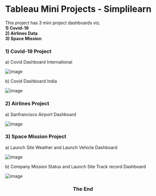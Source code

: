 # Tableau Mini Projects - Simplilearn <br>
This project has 3 mini project dashboards viz. <br><b> 1) Covid-19 <br> 2) Airlines Data <br> 3) Space Mission <br></b>
### 1) Covid-19 Project
  a) Covid Dashboard International
  
  ![image](https://user-images.githubusercontent.com/70786229/152636843-2ab66f25-a566-4cdf-872c-c27b9c3f98c6.png)

  b) Covid Dashboard India
  
  ![image](https://user-images.githubusercontent.com/70786229/152636854-a26f0c83-e858-43e7-bc03-fc1ec971052a.png)

### 2) Airlines Project
  a) Sanfrancisco Airport Dashboard
  
  ![image](https://user-images.githubusercontent.com/70786229/152683533-3b2b230a-a201-4af1-ad34-514037e9fddf.png)

### 3) Space Mission Project
  a) Launch Site Weather and Launch Vehicle Dashboard
  
  ![image](https://user-images.githubusercontent.com/70786229/152698465-9e541bf4-5c9f-4dca-8964-593f248ebca1.png)

  b) Company Mission Status and Launch Site Track record Dashboard
  
  ![image](https://user-images.githubusercontent.com/70786229/152698506-6dcbadde-be1e-432b-90da-c8a3cbe76671.png)

 <h3 align='center'> The End </center>
